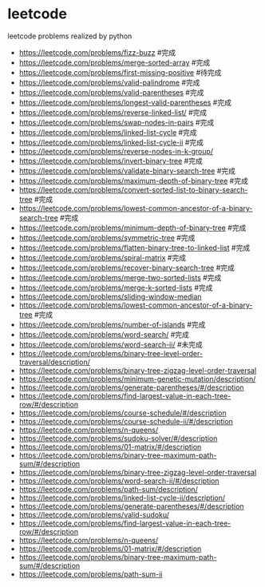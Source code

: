 # leetcode
leetcode problems realized by python

* https://leetcode.com/problems/fizz-buzz #完成
* https://leetcode.com/problems/merge-sorted-array #完成
* https://leetcode.com/problems/first-missing-positive #待完成
* https://leetcode.com/problems/valid-palindrome #完成
* https://leetcode.com/problems/valid-parentheses #完成
* https://leetcode.com/problems/longest-valid-parentheses #完成
* https://leetcode.com/problems/reverse-linked-list/ #完成
* https://leetcode.com/problems/swap-nodes-in-pairs #完成
* https://leetcode.com/problems/linked-list-cycle #完成
* https://leetcode.com/problems/linked-list-cycle-ii #完成
* https://leetcode.com/problems/reverse-nodes-in-k-group/
* https://leetcode.com/problems/invert-binary-tree #完成
* https://leetcode.com/problems/validate-binary-search-tree #完成
* https://leetcode.com/problems/maximum-depth-of-binary-tree #完成
* https://leetcode.com/problems/convert-sorted-list-to-binary-search-tree #完成
* https://leetcode.com/problems/lowest-common-ancestor-of-a-binary-search-tree #完成
* https://leetcode.com/problems/minimum-depth-of-binary-tree #完成
* https://leetcode.com/problems/symmetric-tree #完成
* https://leetcode.com/problems/flatten-binary-tree-to-linked-list #完成
* https://leetcode.com/problems/spiral-matrix #完成
* https://leetcode.com/problems/recover-binary-search-tree #完成
* https://leetcode.com/problems/merge-two-sorted-lists #完成
* https://leetcode.com/problems/merge-k-sorted-lists #完成
* https://leetcode.com/problems/sliding-window-median
* https://leetcode.com/problems/lowest-common-ancestor-of-a-binary-tree #完成
* https://leetcode.com/problems/number-of-islands #完成
* https://leetcode.com/problems/word-search/ #完成
* https://leetcode.com/problems/word-search-ii/ #未完成
* https://leetcode.com/problems/binary-tree-level-order-traversal/description/
* https://leetcode.com/problems/binary-tree-zigzag-level-order-traversal
* https://leetcode.com/problems/minimum-genetic-mutation/description/
* https://leetcode.com/problems/generate-parentheses/#/description
* https://leetcode.com/problems/find-largest-value-in-each-tree-row/#/description
* https://leetcode.com/problems/course-schedule/#/description
* https://leetcode.com/problems/course-schedule-ii/#/description
* https://leetcode.com/problems/n-queens/
* https://leetcode.com/problems/sudoku-solver/#/description
* https://leetcode.com/problems/01-matrix/#/description
* https://leetcode.com/problems/binary-tree-maximum-path-sum/#/description
* https://leetcode.com/problems/binary-tree-zigzag-level-order-traversal
* https://leetcode.com/problems/word-search-ii/#/description
* https://leetcode.com/problems/path-sum/description/
* https://leetcode.com/problems/linked-list-cycle-ii/description/
* https://leetcode.com/problems/generate-parentheses/#/description
* https://leetcode.com/problems/valid-sudoku/
* https://leetcode.com/problems/find-largest-value-in-each-tree-row/#/description
* https://leetcode.com/problems/n-queens/
* https://leetcode.com/problems/01-matrix/#/description
* https://leetcode.com/problems/binary-tree-maximum-path-sum/#/description
* https://leetcode.com/problems/path-sum-ii 
